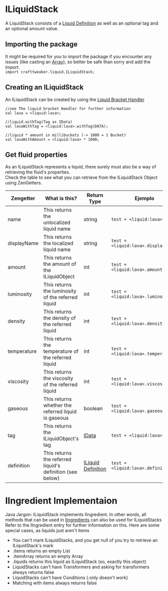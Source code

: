 # ILiquidStack

A LiquidStack consists of a [Liquid Definition](/Vanilla/Liquids/ILiquidDefinition/) as well as an optional tag and an optional amount value.

## Importing the package
It might be required for you to import the package if you encounter any issues (like casting an [Array](/AdvancedFunctions/Arrays_and_Loops/)), so better be safe than sorry and add the import.  
`import crafttweaker.liquid.ILiquidStack;`

## Creating an ILiquidStack
An ILiquidStack can be created by using the [Liquid Bracket Handler](/Vanilla/Brackets/Bracket_Liquid/)


```zenscript
//see The liquid bracket Handler for further information
val lava = <liquid:lava>;

//liquid.withTag(Tag as IData)
val lavaWithTag = <liquid:lava>.withTag(DATA);

//liquid * amount in millibuckets (-> 1000 = 1 Bucket)
val lavaWithAmount = <liquid:lava> * 1000;
```

## Get fluid properties
As an ILiquidStack represents a liquid, there surely must also be a way of retrieving the fluid's properties.  
Check the table to see what you can retrieve from the ILiquidStack Object using ZenGetters.

| Zengetter   | What is this?                                             | Return Type                                               | Ejemplo                                   |
| ----------- | --------------------------------------------------------- | --------------------------------------------------------- | ----------------------------------------- |
| name        | This returns the unlocalized liquid name                  | string                                                    | `test = <liquid:lava>.name;`        |
| displayName | This returns the localized liquid name                    | string                                                    | `test = <liquid:lava>.displayName;` |
| amount      | This returns the amount of the ILiquidObject              | int                                                       | `test = <liquid:lava>.amount;`      |
| luminosity  | This returns the luminosity of the referred liquid        | int                                                       | `test = <liquid:lava>.luminosity;`  |
| density     | This returns the density of the referred liquid           | int                                                       | `test = <liquid:lava>.density;`     |
| temperature | This returns the temperature of the referred liquid       | int                                                       | `test = <liquid:lava>.temperature;` |
| viscosity   | This returns the viscosity of the referred liquid         | int                                                       | `test = <liquid:lava>.viscosity;`   |
| gaseous     | This returns whether the referred liquid is gaseous       | boolean                                                   | `test = <liquid:lava>.gaseous;`     |
| tag         | This returns the ILiquidObject's tag                      | [IData](/Vanilla/Data/IData/)                             | `test = <liquid:lava>.tag;`         |
| definition  | This returns the referred liquid's definition (see below) | [ILiquid Definition](/Vanilla/Liquids/ILiquidDefinition/) | `test = <liquid:lava>.definition;`  |

# IIngredient Implementaion
Java Jargon: ILiquidStack implements IIngredient. In other words, all methods that can be used in [IIngredients](/Vanilla/Variable_Types/IIngredient/) can also be used for ILiquidStacks Refer to the IIngredient entry for further information on this. Here are some special cases, as liquids just aren't items

* You can't mark ILiquidStacks, and you get null of you try to retrieve an ILiquidStack's mark
* .items returns an empty List
* .itemArray returns an empty Array
* .liquids returns this liquid as ILiquidStack (so, exactly this object)
* LiquidStacks can't have Transformers and asking for transformers always returns false
* LiquidStacks can't have Conditions (.only doesn't work)
* Matching with items always returns false